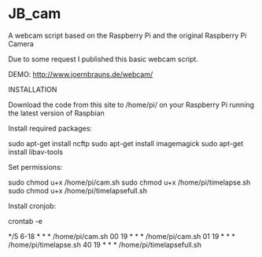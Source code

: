 JB_cam
======

A webcam script based on the Raspberry Pi and the original Raspberry Pi Camera

Due to some request I published this basic webcam script.

DEMO: http://www.joernbrauns.de/webcam/

INSTALLATION

Download the code from this site to /home/pi/ on your Raspberry Pi running the latest version of Raspbian

Install required packages:

sudo apt-get install ncftp
sudo apt-get install imagemagick
sudo apt-get install libav-tools

Set permissions:

sudo chmod u+x /home/pi/cam.sh
sudo chmod u+x /home/pi/timelapse.sh
sudo chmod u+x /home/pi/timelapsefull.sh

Install cronjob:

crontab -e

*/5 6-18 * * * /home/pi/cam.sh
00 19 * * * /home/pi/cam.sh
01 19 * * * /home/pi/timelapse.sh
40 19 * * * /home/pi/timelapsefull.sh
